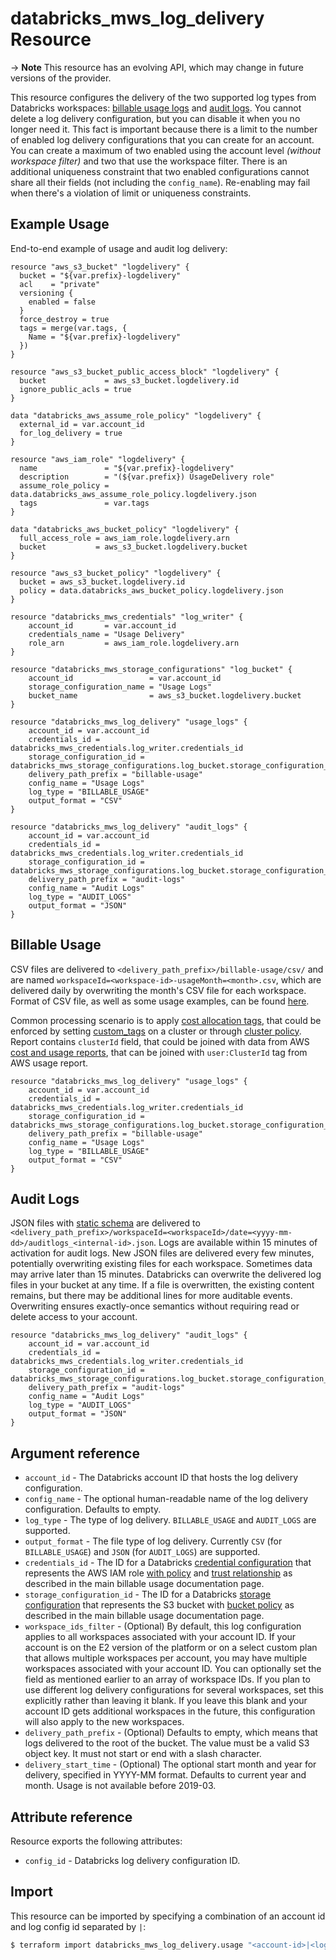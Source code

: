 # databricks_mws_log_delivery Resource

-> **Note** This resource has an evolving API, which may change in future versions of the provider. 

This resource configures the delivery of the two supported log types from Databricks workspaces: [billable usage logs](https://docs.databricks.com/administration-guide/account-settings/billable-usage-delivery.html) and [audit logs](https://docs.databricks.com/administration-guide/account-settings/audit-logs.html). You cannot delete a log delivery configuration, but you can disable it when you no longer need it. This fact is important because there is a limit to the number of enabled log delivery configurations that you can create for an account. You can create a maximum of two enabled using the account level *(without workspace filter)* and two that use the workspace filter. There is an additional uniqueness constraint that two enabled configurations cannot share all their fields (not including the `config_name`). Re-enabling may fail when there's a violation of limit or uniqueness constraints.

## Example Usage

End-to-end example of usage and audit log delivery:

```hcl
resource "aws_s3_bucket" "logdelivery" {
  bucket = "${var.prefix}-logdelivery"
  acl    = "private"
  versioning {
    enabled = false
  }
  force_destroy = true
  tags = merge(var.tags, {
    Name = "${var.prefix}-logdelivery"
  })
}

resource "aws_s3_bucket_public_access_block" "logdelivery" {
  bucket             = aws_s3_bucket.logdelivery.id
  ignore_public_acls = true
}

data "databricks_aws_assume_role_policy" "logdelivery" {
  external_id = var.account_id
  for_log_delivery = true
}

resource "aws_iam_role" "logdelivery" {
  name               = "${var.prefix}-logdelivery"
  description        = "(${var.prefix}) UsageDelivery role"
  assume_role_policy = data.databricks_aws_assume_role_policy.logdelivery.json
  tags               = var.tags
}

data "databricks_aws_bucket_policy" "logdelivery" {
  full_access_role = aws_iam_role.logdelivery.arn
  bucket           = aws_s3_bucket.logdelivery.bucket
}

resource "aws_s3_bucket_policy" "logdelivery" {
  bucket = aws_s3_bucket.logdelivery.id
  policy = data.databricks_aws_bucket_policy.logdelivery.json
}

resource "databricks_mws_credentials" "log_writer" {
    account_id       = var.account_id
    credentials_name = "Usage Delivery"
    role_arn         = aws_iam_role.logdelivery.arn
}

resource "databricks_mws_storage_configurations" "log_bucket" {
    account_id                 = var.account_id
    storage_configuration_name = "Usage Logs"
    bucket_name                = aws_s3_bucket.logdelivery.bucket
}

resource "databricks_mws_log_delivery" "usage_logs" {
    account_id = var.account_id
    credentials_id = databricks_mws_credentials.log_writer.credentials_id
    storage_configuration_id = databricks_mws_storage_configurations.log_bucket.storage_configuration_id
    delivery_path_prefix = "billable-usage"
    config_name = "Usage Logs"
    log_type = "BILLABLE_USAGE"
    output_format = "CSV"
}

resource "databricks_mws_log_delivery" "audit_logs" {
    account_id = var.account_id
    credentials_id = databricks_mws_credentials.log_writer.credentials_id
    storage_configuration_id = databricks_mws_storage_configurations.log_bucket.storage_configuration_id
    delivery_path_prefix = "audit-logs"
    config_name = "Audit Logs"
    log_type = "AUDIT_LOGS"
    output_format = "JSON"
}
```

## Billable Usage

CSV files are delivered to `<delivery_path_prefix>/billable-usage/csv/` and are named `workspaceId=<workspace-id>-usageMonth=<month>.csv`, which are delivered daily by overwriting the month's CSV file for each workspace. Format of CSV file, as well as some usage examples, can be found [here](https://docs.databricks.com/administration-guide/account-settings/usage.html#download-usage-as-a-csv-file). 

Common processing scenario is to apply [cost allocation tags](https://docs.aws.amazon.com/awsaccountbilling/latest/aboutv2/cost-alloc-tags.html), that could be enforced by setting [custom_tags](cluster.md#custom_tags) on a cluster or through [cluster policy](cluster_policy.md). Report contains `clusterId` field, that could be joined with data from AWS [cost and usage reports](https://docs.aws.amazon.com/cur/latest/userguide/cur-create.html), that can be joined with `user:ClusterId` tag from AWS usage report.

```hcl
resource "databricks_mws_log_delivery" "usage_logs" {
    account_id = var.account_id
    credentials_id = databricks_mws_credentials.log_writer.credentials_id
    storage_configuration_id = databricks_mws_storage_configurations.log_bucket.storage_configuration_id
    delivery_path_prefix = "billable-usage"
    config_name = "Usage Logs"
    log_type = "BILLABLE_USAGE"
    output_format = "CSV"
}
```

## Audit Logs

JSON files with [static schema](https://docs.databricks.com/administration-guide/account-settings/audit-logs.html#audit-log-schema) are delivered to `<delivery_path_prefix>/workspaceId=<workspaceId>/date=<yyyy-mm-dd>/auditlogs_<internal-id>.json`. Logs are available within 15 minutes of activation for audit logs. New JSON files are delivered every few minutes, potentially overwriting existing files for each workspace. Sometimes data may arrive later than 15 minutes. Databricks can overwrite the delivered log files in your bucket at any time. If a file is overwritten, the existing content remains, but there may be additional lines for more auditable events. Overwriting ensures exactly-once semantics without requiring read or delete access to your account.

```hcl
resource "databricks_mws_log_delivery" "audit_logs" {
    account_id = var.account_id
    credentials_id = databricks_mws_credentials.log_writer.credentials_id
    storage_configuration_id = databricks_mws_storage_configurations.log_bucket.storage_configuration_id
    delivery_path_prefix = "audit-logs"
    config_name = "Audit Logs"
    log_type = "AUDIT_LOGS"
    output_format = "JSON"
}
```

## Argument reference

* `account_id` - The Databricks account ID that hosts the log delivery configuration.
* `config_name` - The optional human-readable name of the log delivery configuration. Defaults to empty.
* `log_type` - The type of log delivery. `BILLABLE_USAGE` and `AUDIT_LOGS` are supported.
* `output_format` - The file type of log delivery. Currently `CSV` (for `BILLABLE_USAGE`) and `JSON` (for `AUDIT_LOGS`) are supported.
* `credentials_id` - The ID for a Databricks [credential configuration](mws_credentials.md) that represents the AWS IAM role [with policy](../data-sources/aws_assume_role_policy.md) and [trust relationship](../data-sources/aws_assume_role_policy.md) as described in the main billable usage documentation page.
* `storage_configuration_id` - The ID for a Databricks [storage configuration](mws_storage_configurations.md) that represents the S3 bucket with [bucket policy](../data-sources/aws_bucket_policy.md) as described in the main billable usage documentation page.
* `workspace_ids_filter` - (Optional) By default, this log configuration applies to all workspaces associated with your account ID. If your account is on the E2 version of the platform or on a select custom plan that allows multiple workspaces per account, you may have multiple workspaces associated with your account ID. You can optionally set the field as mentioned earlier to an array of workspace IDs. If you plan to use different log delivery configurations for several workspaces, set this explicitly rather than leaving it blank. If you leave this blank and your account ID gets additional workspaces in the future, this configuration will also apply to the new workspaces.
* `delivery_path_prefix` - (Optional) Defaults to empty, which means that logs delivered to the root of the bucket. The value must be a valid S3 object key. It must not start or end with a slash character.
* `delivery_start_time` - (Optional) The optional start month and year for delivery, specified in YYYY-MM format. Defaults to current year and month. Usage is not available before 2019-03.

## Attribute reference

Resource exports the following attributes:

* `config_id` - Databricks log delivery configuration ID.

## Import

This resource can be imported by specifying a combination of an account id and log config id separated by `|`:

```bash
$ terraform import databricks_mws_log_delivery.usage "<account-id>|<log-config-id>"
```